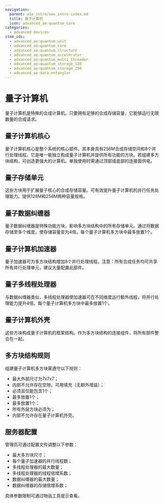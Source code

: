 ```yaml
---
navigation:
  parent: aae_intro/aae_intro-index.md
  title: 量子计算机
  icon: advanced_ae:quantum_core
categories:
  - advanced devices
item_ids:
  - advanced_ae:quantum_unit
  - advanced_ae:quantum_core
  - advanced_ae:quantum_structure
  - advanced_ae:quantum_accelerator
  - advanced_ae:quantum_multi_threader
  - advanced_ae:quantum_storage_128
  - advanced_ae:quantum_storage_256
  - advanced_ae:data_entangler
---
```


# 量子计算机

量子计算机是特殊的合成计算机。只要拥有足够的合成存储容量，它能够运行无限数量的合成请求。

<GameScene zoom="2" background="transparent">
  <ImportStructure src="../structure/quantum_computer_multiblock.snbt"></ImportStructure>
</GameScene>

## 量子计算机核心

<BlockImage id="advanced_ae:quantum_core" p:powered="true" p:formed="true" scale="4"></BlockImage>

量子计算机核心是整个系统的核心部件。其本身具有256M合成存储空间和8个并行处理线程。它是唯一能独立构成量子计算机并提供所有功能的方块。若组建多方块结构，可创造更强大的计算机。单独使用时需通过顶部或底部的连接面供电。

## 量子存储单元

<Row gap="20">
<BlockImage id="advanced_ae:quantum_storage_128" scale="4"></BlockImage>
<BlockImage id="advanced_ae:quantum_storage_256" scale="4"></BlockImage>
</Row>

这些方块用于扩展量子核心的合成存储容量。可有效提升量子计算机的并行任务处理能力。提供128M和256M两种容量规格。

## 量子数据纠缠器

<BlockImage id="advanced_ae:data_entangler" scale="4"></BlockImage>

量子数据纠缠器是特殊功能方块，影响多方块结构中的所有存储单元。通过将数据存储至多个维度，使存储容量变为4倍。每个量子计算机多方块中最多放置1个。

## 量子计算机加速器

<BlockImage id="advanced_ae:quantum_accelerator" scale="4"></BlockImage>

量子加速器可为多方块结构增加8个并行处理线程。注意：所有合成任务均可共享所有并行处理单元，建议大量配置此部件。

## 量子多线程处理器

<BlockImage id="advanced_ae:quantum_multi_threader" scale="4"></BlockImage>

与数据纠缠器类似，多线程处理器使加速器可在不同维度运行额外线程，将并行处理能力提升4倍。每个量子计算机多方块中最多放置1个。

## 量子计算机外壳

<Row gap="20">
<BlockImage id="advanced_ae:quantum_structure" scale="4"></BlockImage>
<BlockImage id="advanced_ae:quantum_structure" p:formed="true" scale="4"></BlockImage>
<BlockImage id="advanced_ae:quantum_structure" p:formed="true" p:powered="true" scale="4"></BlockImage>
</Row>

这些方块构成量子计算机的框架结构。作为多方块结构的连接组件，将所有部件整合在一起。

## 多方块结构规则

组建量子计算机多方块需遵守以下规则：
- 最大外部尺寸为7x7x7；
- 内部不允许存在空隙，可用<ItemLink id="advanced_ae:quantum_unit" />填充（无额外增益）；
- 必须且仅能包含1个<ItemLink id="advanced_ae:quantum_core" />；
- 最多放置1个<ItemLink id="advanced_ae:data_entangler" />；
- 最多放置1个<ItemLink id="advanced_ae:quantum_multi_threader" />；
- 所有外层方块必须为<ItemLink id="advanced_ae:quantum_structure" />；
- 内部不允许存在量子计算机外壳。

## 服务器配置

管理员可通过配置文件调整以下参数：
- 最大多方块尺寸；
- 每个量子加速器的并行线程数；
- 多线程处理器的最大数量；
- 多线程处理器的线程倍增系数；
- 数据纠缠器的最大数量；
- 数据纠缠器的存储倍增系数；

具体参数限制可通过物品工具提示查看。